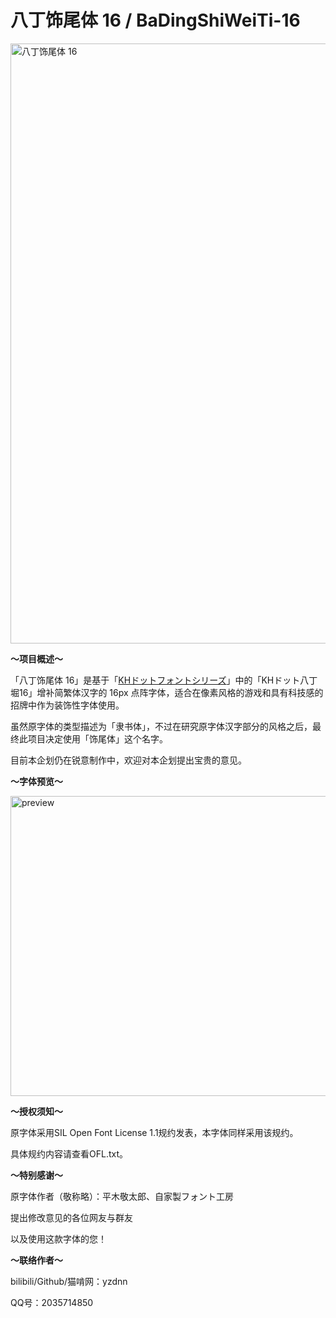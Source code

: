 # 八丁饰尾体 16 / BaDingShiWeiTi-16

<img width="1280" height="960" alt="八丁饰尾体 16" src="https://github.com/user-attachments/assets/198d2f5d-1aa0-4a9c-be90-94b60db74407" />


**～项目概述～**

「八丁饰尾体 16」是基于「[KHドットフォントシリーズ](http://jikasei.me/font/kh-dotfont/)」中的「KHドット八丁堀16」增补简繁体汉字的 16px 点阵字体，适合在像素风格的游戏和具有科技感的招牌中作为装饰性字体使用。

虽然原字体的类型描述为「隶书体」，不过在研究原字体汉字部分的风格之后，最终此项目决定使用「饰尾体」这个名字。

目前本企划仍在锐意制作中，欢迎对本企划提出宝贵的意见。

**～字体预览～**

<img width="640" height="480" alt="preview" src="https://github.com/user-attachments/assets/4348d5a2-d0cf-4758-b934-4507019a8f48" />

**～授权须知～**

原字体采用SIL Open Font License 1.1规约发表，本字体同样采用该规约。

具体规约内容请查看OFL.txt。

**～特别感谢～**

原字体作者（敬称略）：平木敬太郎、自家製フォント工房

提出修改意见的各位网友与群友

以及使用这款字体的您！

**～联络作者～**

bilibili/Github/猫啃网：yzdnn

QQ号：2035714850
